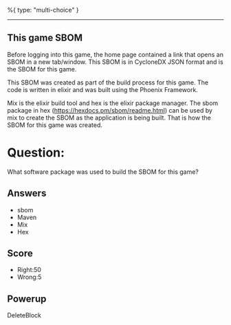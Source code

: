 %{
 type: "multi-choice"
}

---
## This game SBOM
Before logging into this game,
the home page contained a link
that opens an SBOM in a new tab/window.
This SBOM is in CycloneDX JSON format
and is the SBOM for this game.

This SBOM was created as part of the
build process for this game.
The code is written in elixir and
was built using the Phoenix Framework.

Mix is the elixir build tool
and hex is the elixir package manager.
The sbom package in hex
(https://hexdocs.pm/sbom/readme.html)
can be used
by mix to create the SBOM as the
application is being built.
That is how the SBOM
for this game was created.

# Question:
What software package was used to build the SBOM for this game?

## Answers
- sbom
- Maven
- Mix
- Hex


## Score
- Right:50
- Wrong:5

## Powerup
DeleteBlock
